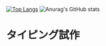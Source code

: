 [![Top Langs](https://github-readme-stats.vercel.app/api/top-langs/?username=yoshiayu&layout=compact)](https://github-readme-stats.vercel.app/api/top-langs/?username=yoshiayu&layout=compact&theme=dracula)  ![Anurag's GitHub stats](https://github-readme-stats.vercel.app/api?username=yoshiayu&show_icons=true&theme=radical)  

# タイピング試作
